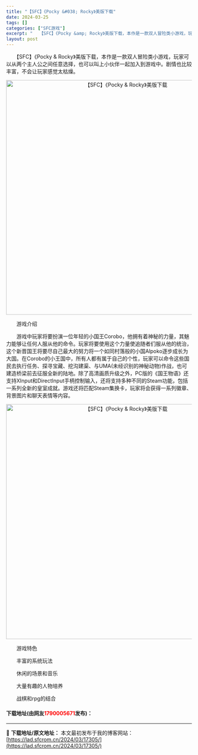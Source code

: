 ```yaml
---
title: "【SFC】《Pocky &#038; Rocky》美版下载"
date: 2024-03-25
tags: []
categories: ["SFC游戏"]
excerpt: "　　【SFC】《Pocky &amp; Rocky》美版下载，本作是一款双人冒险类小游戏，玩家可以从两个主人公之间任意选择，也可以叫上小伙伴一起加入到游戏中。剧情也比较丰富，不会让玩家感觉太枯燥。 　　游戏介绍 　　游戏中玩家将要扮演一位年轻的小国王Corobo，他拥有着神秘的力量，其魅力能够让任何&hellip;"
layout: post
---
```


 <p>　　【SFC】《Pocky &amp; Rocky》美版下载，本作是一款双人冒险类小游戏，玩家可以从两个主人公之间任意选择，也可以叫上小伙伴一起加入到游戏中。剧情也比较丰富，不会让玩家感觉太枯燥。</p> <p align="center"><img align="" border="0" src="https://lad.sfcrom.cn/wp-content/uploads/2024/03/20240325_6600c75ccf2d9.png" width="635" alt="【SFC】《Pocky &amp; Rocky》美版下载" /></p> <p>　　游戏介绍</p> <p>　　游戏中玩家将要扮演一位年轻的小国王Corobo，他拥有着神秘的力量，其魅力能够让任何人服从他的命令。玩家将要使用这个力量使追随者们服从他的统治，这个新晋国王将要尽自己最大的努力将一个如同村落般的小国Alpoko逐步成长为大国。在Corobo的小王国中，所有人都有属于自己的个性，玩家可以命令这些国民去执行任务、探寻宝藏、挖沟建渠、与UMA(未经识别的神秘动物)作战，也可建造桥梁前去征服全新的陆地。除了高清画质升级之外，PC版的《国王物语》还支持XInput和DirectInput手柄控制输入，还将支持多种不同的Steam功能，包括一系列全新的皇室成就。游戏还将匹配Steam集换卡，玩家将会获得一系列徽章、背景图片和聊天表情等内容。</p> <p align="center"><img align="" border="0" src="https://lad.sfcrom.cn/wp-content/uploads/2024/03/20240325_6600c75e2bdf1.png" width="636" alt="【SFC】《Pocky &amp; Rocky》美版下载" /></p> <p>　　游戏特色</p> <p>　　丰富的系统玩法</p> <p>　　休闲的场景和音乐</p> <p>　　大量有趣的人物培养</p> <p>　　战棋和rpg的结合</p> <p><h4>下载地址(由网友<font color="red">1790005671</font>发布)：</h4></p> 

---
📖 **下载地址/原文地址：** 本文最初发布于我的博客网站：[https://lad.sfcrom.cn/2024/03/17305/](https://lad.sfcrom.cn/2024/03/17305/)
